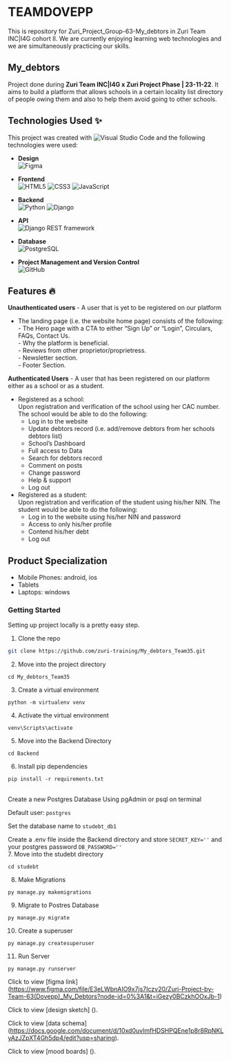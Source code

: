 # TEAMDOVEPP
 This is repository for Zuri_Project_Group-63-My_debtors in Zuri Team INC|I4G cohort II. We are  currently enjoying learning web technologies and we are simultaneously practicing our skills.

## My_debtors
 Project done during **Zuri Team INC|I4G x Zuri Project Phase | 23-11-22**. It aims to build a platform that allows schools in a certain locality list directory of people owing them and also to help them avoid going to other schools. 

## Technologies Used ✨
This project was created with ![Visual Studio Code](https://img.shields.io/badge/Visual%20Studio%20Code-0078d7.svg?style=for-the-badge&logo=visual-studio-code&logoColor=white) and the following technologies were used: <br/>
* __Design__<br/>
        ![Figma](https://img.shields.io/badge/figma-%23F24E1E.svg?style=for-the-badge&logo=figma&logoColor=white)

* __Frontend__<br/>
      ![HTML5](https://img.shields.io/badge/html5-%23E34F26.svg?style=for-the-badge&logo=html5&logoColor=white)
      ![CSS3](https://img.shields.io/badge/css3-%231572B6.svg?style=for-the-badge&logo=css3&logoColor=white)
      ![JavaScript](https://img.shields.io/badge/javascript-%23323330.svg?style=for-the-badge&logo=javascript&logoColor=%23F7DF1E)

* __Backend__<br/>
        ![Python](https://img.shields.io/badge/python-3670A0?style=for-the-badge&logo=python&logoColor=ffdd54)
        ![Django](https://img.shields.io/badge/django-%23092E20.svg?style=for-the-badge&logo=django&logoColor=white)

* __API__<br/>
        ![Django REST framework](https://img.shields.io/badge/djangorestframework%20-%23000.svg?&style=for-the-badge&logo=djangorestframework&logoColor=white/)

* __Database__<br/>
        ![PostgreSQL](https://img.shields.io/badge/postgres-%23316192.svg?&style=for-the-badge&logo=postgresql&logoColor=white)


* __Project Management and Version Control__<br/>
        ![GitHub](https://img.shields.io/badge/github-%23121011.svg?style=for-the-badge&logo=github&logoColor=white)


## Features 🔥
__Unauthenticated users__ - A user that is yet to be registered on our platform
 * The landing page (i.e. the website home page) consists of the following: <br/>
       - The Hero page with a CTA to either “Sign Up” or “Login”, Circulars, FAQs, Contact Us.<br/>
       - Why the platform is beneficial.<br/>
       - Reviews from other proprietor/proprietress.<br/>
       - Newsletter section.<br/>
       - Footer Section.
       
__Authenticated Users__ - A user that has been registered on our platform either as a school or as a student.
 * Registered as a school: <br/>
 Upon registration and verification of the school using her CAC number. The school would be able to do the following:
    - Log in to the website <br/>
    - Update debtors record (i.e. add/remove debtors from her schools debtors list) <br/>
    - School’s Dashboard <br/>
    - Full access to Data <br/>
    - Search for debtors record <br/>
    - Comment on posts <br/>
    - Change password <br/>
    - Help & support <br/>
    - Log out
 * Registered as a student: <br/>
 Upon registration and verification of the student using his/her NIN. The student would be able to do the following:
    - Log in to the website using his/her NIN and password <br/>
    - Access to only his/her profile <br/>
    - Contend his/her debt <br/>
    - Log out 


## Product Specialization
* Mobile Phones: android, ios
* Tablets
* Laptops: windows
 
### Getting Started
Setting up project locally is a pretty easy step.

1. Clone the repo
  ```sh
  git clone https://github.com/zuri-training/My_debtors_Team35.git
  ```
2. Move into the project directory
  ```
  cd My_debtors_Team35
  ```
3. Create a virtual environment
  ```
  python -m virtualenv venv 
  ```
4. Activate the virtual environment
  ```
  venv\Scripts\activate
  ```
5. Move into the Backend Directory
  ```
  cd Backend
  ```
6. Install pip dependencies
  ```
  pip install -r requirements.txt
  ```
<br/>
Create a new Postgres Database Using pgAdmin or psql on terminal

Default user: `postgres` 

Set the database name to `studebt_db1`

Create a .env file inside the Backend directory and store `SECRET_KEY=''` and your postgres password `DB_PASSWORD=''` <br/>
7. Move into the studebt directory
   ```
   cd studebt
   ```
8. Make Migrations
  ```
  py manage.py makemigrations
  ```
9. Migrate to Postres Database
  ```
  py manage.py migrate
  ```
10. Create a superuser
   ```
   py manage.py createsuperuser
   ```
11. Run Server
   ```
   py manage.py runserver
   ```
Click to view [figma link] (https://www.figma.com/file/E3eLWbnAIO9x7js7Iczv20/Zuri-Project-by-Team-63(Dovepp)_My_Debtors?node-id=0%3A1&t=iGezy0BCzkhOOxJb-1)

Click to view [design sketch] ().


Click to view [data schema] (https://docs.google.com/document/d/10xd0uvImfHDSHPQEne1p8r8RpNKLyAzJZpXT4Gh5dp4/edit?usp=sharing).


Click to view [mood boards] ().


 
